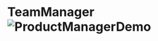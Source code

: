 # TeamManager![ProductManagerDemo](https://user-images.githubusercontent.com/109317308/190515166-fc55f3d0-2a65-4a3f-89e5-1be30f63d333.gif)
